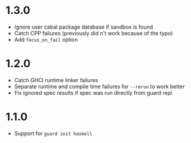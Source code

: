 1.3.0
=====

  * Ignore user cabal package database if sandbox is found
  * Catch CPP failures (previously did n't work because of the typo)
  * Add `focus_on_fail` option

1.2.0
=====

  * Catch GHCI runtime linker failures
  * Separate runtime and compile time failures for `--rerun` to work better
  * Fix ignored spec results if spec was run directly from guard repl

1.1.0
=====

  * Support for `guard init haskell`
